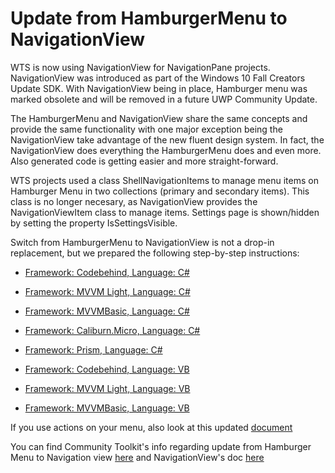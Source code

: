 # Update from HamburgerMenu to NavigationView
WTS is now using NavigationView for NavigationPane projects. NavigationView was introduced as part of the Windows 10 Fall Creators Update SDK. With NavigationView being in place, Hamburger menu was marked obsolete and will be removed in a future UWP Community Update.

The HamburgerMenu and NavigationView share the same concepts and provide the same functionality with one major exception being the NavigationView take advantage of the new fluent design system. In fact, the NavigationView does everything the HamburgerMenu does and even more. Also generated code is getting easier and more straight-forward. 

WTS projects used a class ShellNavigationItems to manage menu items on Hamburger Menu in two collections (primary and secondary items). This class is no longer necesary, as NavigationView provides the NavigationViewItem class to manage items. Settings page is shown/hidden by setting the property IsSettingsVisible. 

Switch from HamburgerMenu to NavigationView is not a drop-in replacement, but we prepared the following step-by-step instructions:
- [Framework: Codebehind, Language: C#](updatetonavigationview/codebehind-cs.md)
- [Framework: MVVM Light, Language: C#](updatetonavigationview/mvvmlight-cs.md)
- [Framework: MVVMBasic, Language: C#](updatetonavigationview/mvvmbasic-cs.md)
- [Framework: Caliburn.Micro, Language: C#](updatetonavigationview/caliburnmicro-cs.md)
- [Framework: Prism, Language: C#](updatetonavigationview/prism-cs.md)

- [Framework: Codebehind, Language: VB](updatetonavigationview/codebehind-vb.md)
- [Framework: MVVM Light, Language: VB](updatetonavigationview/mvvmlight-vb.md)
- [Framework: MVVMBasic, Language: VB](updatetonavigationview/mvvmbasic-vb.md)

If you use actions on your menu, also look at this updated [document](navigationpane.md#invokecode)

You can find Community Toolkit's info regarding update from Hamburger Menu to Navigation view [here](https://docs.microsoft.com/en-us/windows/uwpcommunitytoolkit/controls/hamburgermenu#navview)
and NavigationView's doc [here](https://docs.microsoft.com/en-us/windows/uwp/design/controls-and-patterns/navigationview)
